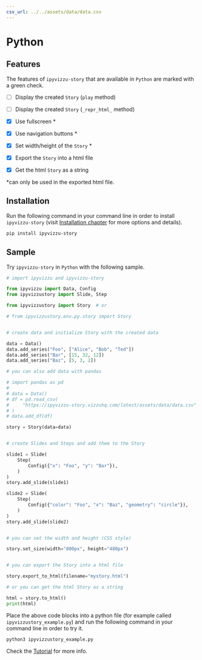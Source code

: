 ```yaml
---
csv_url: ../../assets/data/data.csv
---
```


# Python

## Features

The features of `ipyvizzu-story` that are available in `Python` are marked with
a green check.

- [ ] Display the created `Story` (`play` method)

- [ ] Display the created `Story` (`_repr_html_` method)

- [x] Use fullscreen \*

- [x] Use navigation buttons \*

- [x] Set width/height of the `Story` \*

- [x] Export the `Story` into a html file

- [x] Get the html `Story` as a string

\*can only be used in the exported html file.

## Installation

Run the following command in your command line in order to install
`ipyvizzu-story` (visit [Installation chapter](../installation.md) for more
options and details).

```sh
pip install ipyvizzu-story
```

## Sample

Try `ipyvizzu-story` in `Python` with the following sample.

```python
# import ipyvizzu and ipyvizzu-story

from ipyvizzu import Data, Config
from ipyvizzustory import Slide, Step

from ipyvizzustory import Story  # or

# from ipyvizzustory.env.py.story import Story


# create data and initialize Story with the created data

data = Data()
data.add_series("Foo", ["Alice", "Bob", "Ted"])
data.add_series("Bar", [15, 32, 12])
data.add_series("Baz", [5, 3, 2])

# you can also add data with pandas

# import pandas as pd
#
# data = Data()
# df = pd.read_csv(
#     "https://ipyvizzu-story.vizzuhq.com/latest/assets/data/data.csv"
# )
# data.add_df(df)

story = Story(data=data)


# create Slides and Steps and add them to the Story

slide1 = Slide(
    Step(
        Config({"x": "Foo", "y": "Bar"}),
    )
)
story.add_slide(slide1)

slide2 = Slide(
    Step(
        Config({"color": "Foo", "x": "Baz", "geometry": "circle"}),
    )
)
story.add_slide(slide2)


# you can set the width and height (CSS style)

story.set_size(width="800px", height="480px")


# you can export the Story into a html file

story.export_to_html(filename="mystory.html")

# or you can get the html Story as a string

html = story.to_html()
print(html)
```

Place the above code blocks into a python file (for example called
`ipyvizzustory_example.py`) and run the following command in your command line
in order to try it.

```sh
python3 ipyvizzustory_example.py
```

Check the [Tutorial](../tutorial/index.md) for more info.
